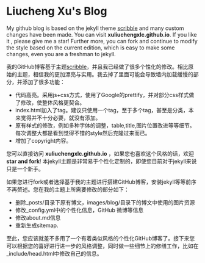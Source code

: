Liucheng Xu's Blog
========
My github blog is based on the jekyll theme [scribble](https://github.com/muan/scribble) and many custom changes have been made. You can visit **xuliuchengxlc.github.io**. If you like it , please give me a star! Further more, you can fork and continue to modify the style based on the current edition, which is easy to make some changes, even you are a freshman to jekyll.

我的GitHub博客基于主题[scribble](https://github.com/muan/scribble)，并且我已经做了很多个性化的修改。相比原始的主题，相信我的更加漂亮与实用。我去掉了里面可能会导致墙内加载缓慢的部分，并添加了很多功能：
- 代码高亮。采用js+css方式，使用了Google的prettify，并对部分css样式做了修改，使整体风格更契合。
- index.html加入了tag。建议只使用一个tag，至于多个tag，甚至是分类，本来觉得并不十分必要，就没有添加。
- 原有样式的修改，例如多种字体的调整，table,title,图片位置改进等等细节。每次调整大都是看到觉得不错的style然后克隆过来而已。
- 增加了copyright内容。

您可以直接访问 **xuliuchengxlc.github.io** ，如果您也喜欢这个风格的话，欢迎**star and fork**! 本jekyll主题是非常易于个性化定制的，即使您目前对于jekyll来说只是一个新手。

如果您进行fork或者选择基于我的主题进行搭建GitHub博客，安装jekyll等等前序不再赘述。您在我的主题上所需要修改的部分如下：
- 删除_posts/目录下原有博文，images/blog/目录下的博文中使用的图片资源
- 修改_config.yml中的个性化信息，GitHub 微博等信息
- 修改about.md信息
- 重新生成sitemap.

至此，您应该就差不多用了一个有着类似风格的个性化GitHub博客了。接下来您可以根据您的喜好进行进一步的风格调整，同时做一些细节上的修缮工作，比如在_include/head.html中修改自己的信息。


